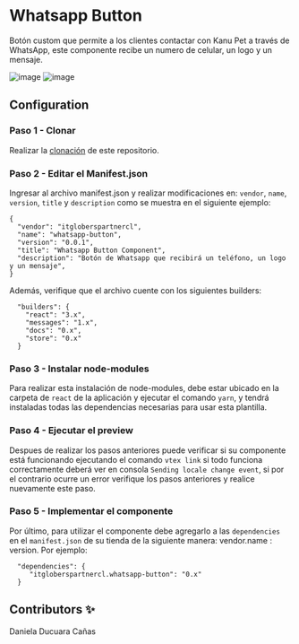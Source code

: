 # Whatsapp Button

Botón custom que permite a los clientes contactar con Kanu Pet a través de WhatsApp, este componente recibe un numero de celular, un logo y un mensaje.

![image](https://user-images.githubusercontent.com/92064924/204362847-669b0c9d-acb3-4714-ad3e-81b24a04af10.png)
![image](https://user-images.githubusercontent.com/92064924/204362941-6c98ffdd-3586-412a-89a5-bb26c9b4b11d.png)

## Configuration 

### Paso 1 - Clonar

Realizar la [clonación](https://github.com/Daniela1421/itgloberspartnercl-whatsapp-button.git) de este repositorio.

### Paso 2 - Editar el Manifest.json 

Ingresar al archivo manifest.json y realizar modificaciones en: `vendor`, `name`, `version`, `title` y `description`
como se muestra en el siguiente ejemplo: 
```
{
  "vendor": "itgloberspartnercl",
  "name": "whatsapp-button",
  "version": "0.0.1",
  "title": "Whatsapp Button Component",
  "description": "Botón de Whatsapp que recibirá un teléfono, un logo y un mensaje",
}
```
Además, verifique que el archivo cuente con los siguientes builders: 
```
  "builders": {
    "react": "3.x",
    "messages": "1.x",
    "docs": "0.x",
    "store": "0.x"
  }
```
### Paso 3 - Instalar node-modules

Para realizar esta instalación de node-modules, debe estar ubicado en la carpeta de `react` de la aplicación y ejecutar el comando `yarn`, y tendrá instaladas todas las dependencias necesarias para usar esta plantilla.

### Paso 4 - Ejecutar el preview

Despues de realizar los pasos anteriores puede verificar si su componente está funcionando ejecutando el comando `vtex link` si todo funciona correctamente deberá ver en consola `Sending locale change event`, si por el contrario ocurre un error verifique los pasos anteriores y realice nuevamente este paso. 

### Paso 5 - Implementar el componente

Por último, para utilizar el componente debe agregarlo a las `dependencies` en el `manifest.json` de su tienda de la siguiente manera: vendor.name : version. Por ejemplo: 
```
  "dependencies": {
     "itgloberspartnercl.whatsapp-button": "0.x"
  }
```

## Contributors ✨

Daniela Ducuara Cañas

